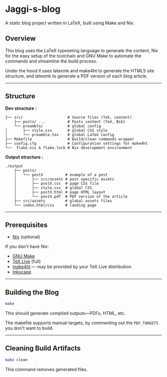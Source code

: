# Jaggi-s-blog

A static blog project written in LaTeX, built using Make and Nix.

## Overview

This blog uses the LaTeX typeseting language to generate the content, Nix for the
easy setup of the toolchain and GNU Make to automate the commands and streamline
the build process.

Under the hood it uses latexmk and make4ht to generate the HTML5 site structure,
and latexmk to generate a PDF version of each blog article.

---

## Structure
**Dev structure :**
```text
├── src/                    # Source files (TeX, content)
    ├── posts/ ...          # Posts content (TeX, Bib)
    └── preamble/           # global config
│       ├── style.css       # global CSS style
│       └── preamble.tex    # global LaTeX config
├── Makefile                # Build/clean commands wrapper
├── config.cfg              # Configuration settings for make4ht
└──  flake.nix & flake.lock # Nix development environment
```
**Output structure :**

```text
./output
    ├── posts/
    │   └── postX          # example of a post
    │       ├── src/assets # post specific assets
    │       ├── postX.css  # page CSS file
    │       ├── style.css  # global CSS
    │       ├── postX.html # page HTML layout
    │       └── postX.pdf  # PDF version of the article
    ├── src/assets         # global assets files
    └── index.html/css     # landing page
```

---

## Prerequisites

* [Nix](https://nixos.org/) (optional)

If you don't have Nix:

* [GNU Make](https://www.gnu.org/software/make/)
* [TeX Live](https://www.tug.org/texlive/) (full)
* [make4ht](https://www.kodymirus.cz/make4ht.html) — may be provided by your TeX Live distribution
* [Inkscape](https://inkscape.org)

---

## Building the Blog

```bash
make
```
This should generate compiled outputs—PDFs, HTML, etc.

The makefile supports manual targets, by commenting out the `PDF_TARGETS` you don't want to build.

---

## Cleaning Build Artifacts

```bash
make clean
```
This command removes generated files.
